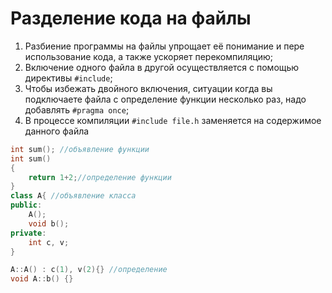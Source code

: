 # Разделение кода на файлы
1. Разбиение программы на файлы упрощает её понимание и пере использование кода, а также ускоряет перекомпиляцию;
2. Включение одного файла в другой осуществляется с помощью директивы `#include`;
3. Чтобы избежать двойного включения, ситуации когда вы подключаете файла с определение функции несколько раз, надо добавлять `#pragma once`;
4. В процессе компиляции `#include file.h` заменяется на содержимое данного файла

```cpp
int sum(); //объявление функции
int sum()
{
	return 1+2;//определение функции
}
class A{ //объявление класса
public:
	A();
	void b();
private:
	int c, v;
}

A::A() : c(1), v(2){} //определение
void A::b() {}
```